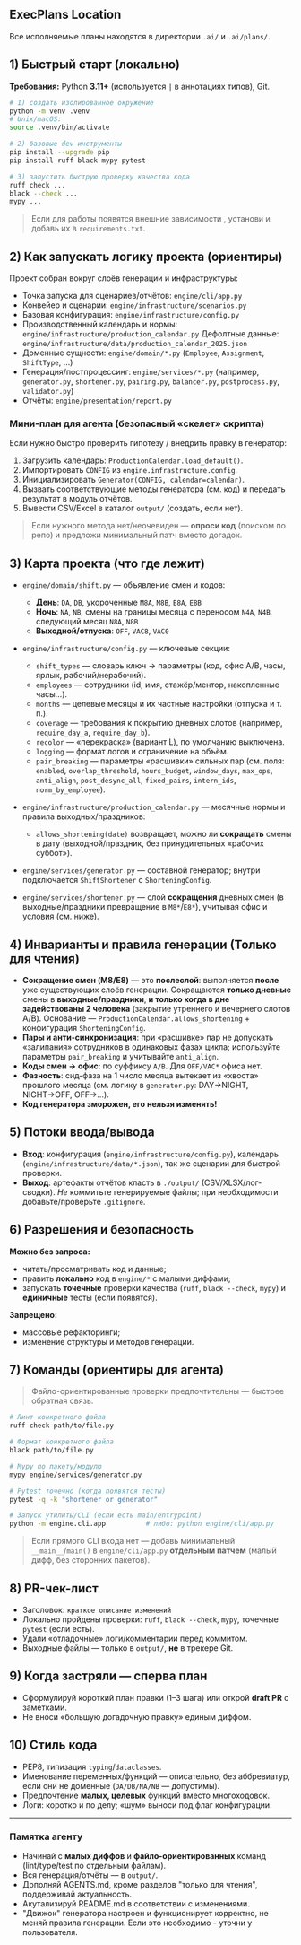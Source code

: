 ## ExecPlans Location
Все исполняемые планы находятся в директории `.ai/` и `.ai/plans/`.

## 1) Быстрый старт (локально)

**Требования:** Python **3.11+** (используется `|` в аннотациях типов), Git.

```bash
# 1) создать изолированное окружение
python -m venv .venv
# Unix/macOS:
source .venv/bin/activate

# 2) базовые dev-инструменты
pip install --upgrade pip
pip install ruff black mypy pytest

# 3) запустить быструю проверку качества кода
ruff check ...
black --check ...
mypy ...
```

> Если для работы появятся внешние зависимости , установи и добавь их в `requirements.txt`.

## 2) Как запускать логику проекта (ориентиры)

Проект собран вокруг слоёв генерации и инфраструктуры:

* Точка запуска для сценариев/отчётов: `engine/cli/app.py`
* Конвейер и сценарии: `engine/infrastructure/scenarios.py`
* Базовая конфигурация: `engine/infrastructure/config.py`
* Производственный календарь и нормы: `engine/infrastructure/production_calendar.py`
  Дефолтные данные: `engine/infrastructure/data/production_calendar_2025.json`
* Доменные сущности: `engine/domain/*.py` (`Employee`, `Assignment`, `ShiftType`, …)
* Генерация/постпроцессинг: `engine/services/*.py`
  (например, `generator.py`, `shortener.py`, `pairing.py`, `balancer.py`, `postprocess.py`, `validator.py`)
* Отчёты: `engine/presentation/report.py`

### Мини-план для агента (безопасный «скелет» скрипта)

Если нужно быстро проверить гипотезу / внедрить правку в генератор:

1. Загрузить календарь: `ProductionCalendar.load_default()`.
2. Импортировать `CONFIG` из `engine.infrastructure.config`.
3. Инициализировать `Generator(CONFIG, calendar=calendar)`.
4. Вызвать соответствующие методы генератора (см. код) и передать результат в модуль отчётов.
5. Вывести CSV/Excel в каталог `output/` (создать, если нет).

> Если нужного метода нет/неочевиден — **опроси код** (поиском по репо) и предложи минимальный патч вместо догадок.

## 3) Карта проекта (что где лежит)

* `engine/domain/shift.py` — объявление смен и кодов:

  * **День**: `DA`, `DB`, укороченные `M8A`, `M8B`, `E8A`, `E8B`
  * **Ночь**: `NA`, `NB`, смены на границы месяца с переносом `N4A`, `N4B`, следующий месяц `N8A`, `N8B`
  * **Выходной/отпуска**: `OFF`, `VAC8`, `VAC0`
* `engine/infrastructure/config.py` — ключевые секции:

  * `shift_types` — словарь ключ → параметры (код, офис A/B, часы, ярлык, рабочий/нерабочий).
  * `employees` — сотрудники (id, имя, стажёр/ментор, накопленные часы…).
  * `months` — целевые месяцы и их частные настройки (отпуска и т. п.).
  * `coverage` — требования к покрытию дневных слотов (например, `require_day_a`, `require_day_b`).
  * `recolor` — «перекраска» (вариант L), по умолчанию выключена.
  * `logging` — формат логов и ограничение на объём.
  * `pair_breaking` — параметры «расшивки» сильных пар (см. поля: `enabled`, `overlap_threshold`, `hours_budget`, `window_days`, `max_ops`, `anti_align`, `post_desync_all`, `fixed_pairs`, `intern_ids`, `norm_by_employee`).
* `engine/infrastructure/production_calendar.py` — месячные нормы и правила выходных/праздников:

  * `allows_shortening(date)` возвращает, можно ли **сокращать** смены в дату (выходной/праздник, без принудительных «рабочих суббот»).
* `engine/services/generator.py` — составной генератор; внутри подключается `ShiftShortener` c `ShorteningConfig`.
* `engine/services/shortener.py` — слой **сокращения** дневных смен (в выходные/праздники превращение в `M8*`/`E8*`), учитывая офис и условия (см. ниже).

## 4) Инварианты и правила генерации (Только для чтения)

* **Сокращение смен (M8/E8)** — это **послеслой**: выполняется **после** уже существующих слоёв генерации.
  Сокращаются **только дневные** смены в **выходные/праздники**, **и только когда в дне задействованы 2 человека** (закрытие утреннего и вечернего слотов A/B).
  Основание — `ProductionCalendar.allows_shortening` + конфигурация `ShorteningConfig`.
* **Пары и анти-синхронизация**: при «расшивке» пар не допускать «залипания» сотрудников в одинаковых фазах цикла; используйте параметры `pair_breaking` и учитывайте `anti_align`.
* **Коды смен → офис**: по суффиксу `A/B`. Для `OFF/VAC*` офиса нет.
* **Фазность**: сид-фаза на 1 число месяца вытекает из «хвоста» прошлого месяца (см. логику в `generator.py`: DAY→NIGHT, NIGHT→OFF, OFF→…).
* **Код генератора зморожен, его нельзя изменять!**


## 5) Потоки ввода/вывода

* **Вход**: конфигурация (`engine/infrastructure/config.py`), календарь (`engine/infrastructure/data/*.json`), так же сценарии для быстрой проверки.
* **Выход**: артефакты отчётов класть в `./output/` (CSV/XLSX/лог-сводки).
  *Не* коммитьте генерируемые файлы; при необходимости добавьте/проверьте `.gitignore`.

## 6) Разрешения и безопасность

**Можно без запроса:**

* читать/просматривать код и данные;
* править **локально** код в `engine/*` с малыми диффами;
* запускать **точечные** проверки качества (`ruff`, `black --check`, `mypy`) и **единичные** тесты (если появятся).

**Запрещено:**

* массовые рефакторинги;
* изменение структуры и методов генерации.

## 7) Команды (ориентиры для агента)

> Файло-ориентированные проверки предпочтительны — быстрее обратная связь.

```bash
# Линт конкретного файла
ruff check path/to/file.py

# Формат конкретного файла
black path/to/file.py

# Mypy по пакету/модулю
mypy engine/services/generator.py

# Pytest точечно (когда появятся тесты)
pytest -q -k "shortener or generator"

# Запуск утилиты/CLI (если есть main/entrypoint)
python -m engine.cli.app          # либо: python engine/cli/app.py
```

> Если прямого CLI входа нет — добавь минимальный `__main__`/`main()` в `engine/cli/app.py` **отдельным патчем** (малый дифф, без сторонних пакетов).

## 8) PR-чек-лист

* Заголовок: `краткое описание изменений`
* Локально пройдены проверки: `ruff`, `black --check`, `mypy`, точечные `pytest` (если есть).
* Удали «отладочные» логи/комментарии перед коммитом.
* Выходные файлы — только в `output/`, **не** в трекере Git.

## 9) Когда застряли — сперва план

* Сформулируй короткий план правки (1–3 шага) или открой **draft PR** с заметками.
* Не вноси «большую догадочную правку» единым диффом.

## 10) Стиль кода

* PEP8, типизация `typing`/`dataclasses`.
* Именование переменных/функций — описательно, без аббревиатур, если они не доменные (`DA/DB/NA/NB` — допустимы).
* Предпочтение **малых, целевых** функций вместо многоходовок.
* Логи: коротко и по делу; «шум» выноси под флаг конфигурации.


---

### Памятка агенту

* Начинай с **малых диффов** и **файло-ориентированных** команд (lint/type/test по отдельным файлам).
* Вся генерация/отчёты — в `output/`.
* Дополняй AGENTS.md, кроме разделов "только для чтения", поддерживай актуальность.
* Акутализируй README.md в соответствии с изменениями.
* "Движок" генератора настроен и функционирует корректно, не меняй правила генерации. Если это необходимо - уточни у пользователя.
